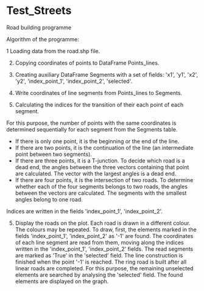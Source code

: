 # Test_Streets
Road building programme

Algorithm of the programme:

1 Loading data from the road.shp file.

2. Copying coordinates of points to DataFrame Points_lines.

3. Creating auxiliary DataFrame Segments with a set of fields: 'x1', 'y1', 'x2', 'y2', 'index_point_1', 'index_point_2', 'selected'.

4. Write coordinates of line segments from Points_lines to Segments.

5. Calculating the indices for the transition of their each point of each segment. 

For this purpose, the number of points with the same coordinates is determined sequentially for each segment from the Segments table. 
  - If there is only one point, it is the beginning or the end of the line.
  - If there are two points, it is the continuation of the line (an intermediate point between two segments).
  - If there are three points, it is a T-junction. To decide which road is a dead end, the angles between the three vectors containing that point are calculated. 
    The vector with the largest angles is a dead end.
  - If there are four points, it is the intersection of two roads. To determine whether each of the four segments belongs to two roads, the angles between the           vectors are calculated. The segments with the smallest angles belong to one road.
     
Indices are written in the fields 'index_point_1', 'index_point_2'.

5. Display the roads on the plot. Each road is drawn in a different colour. The colours may be repeated. 
To draw, first, the elements marked in the fields 'index_point_1', 'index_point_2' as '-1' are found. 
The coordinates of each line segment are read from them, moving along the indices written in the 'index_point_1', 'index_point_2' fields. The read segments are marked as 'True' in the 'selected' field. The line construction is finished when the point '-1' is reached.
The ring road is built after all linear roads are completed. For this purpose, the remaining unselected elements are searched by analysing the 'selected' field.
The found elements are displayed on the graph.


